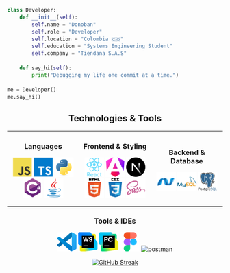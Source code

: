 ```python
class Developer:
    def __init__(self):
        self.name = "Donoban"
        self.role = "Developer"
        self.location = "Colombia 🇨🇴"
        self.education = "Systems Engineering Student"
        self.company = "Tiendana S.A.S"
    
    def say_hi(self):
        print("Debugging my life one commit at a time.")

me = Developer()
me.say_hi()
```

<div align="center">
  
## Technologies & Tools

<table>
<tr>
<td align="center" width="33%">

### Languages
<p>
  <img src="https://raw.githubusercontent.com/devicons/devicon/master/icons/javascript/javascript-original.svg" alt="javascript" width="45" height="45"/>
  <img src="https://raw.githubusercontent.com/devicons/devicon/master/icons/typescript/typescript-original.svg" alt="typescript" width="45" height="45"/>
  <img src="https://raw.githubusercontent.com/devicons/devicon/master/icons/python/python-original.svg" alt="python" width="45" height="45"/>
  <img src="https://raw.githubusercontent.com/devicons/devicon/master/icons/csharp/csharp-original.svg" alt="csharp" width="45" height="45"/>
  <img src="https://raw.githubusercontent.com/devicons/devicon/master/icons/java/java-original.svg" alt="java" width="45" height="45"/>
</p>

</td>
<td align="center" width="33%">

### Frontend & Styling
<p>
  <img src="https://raw.githubusercontent.com/devicons/devicon/master/icons/react/react-original-wordmark.svg" alt="react" width="45" height="45"/>
  <img src="https://raw.githubusercontent.com/devicons/devicon/master/icons/angular/angular-original.svg" alt="angular" width="45" height="45"/>
  <img src="https://raw.githubusercontent.com/devicons/devicon/master/icons/nextjs/nextjs-original.svg" alt="nextjs" width="45" height="45"/>
  <img src="https://raw.githubusercontent.com/devicons/devicon/master/icons/html5/html5-original-wordmark.svg" alt="html5" width="45" height="45"/>
  <img src="https://raw.githubusercontent.com/devicons/devicon/master/icons/css3/css3-original-wordmark.svg" alt="css3" width="45" height="45"/>
  <img src="https://raw.githubusercontent.com/devicons/devicon/master/icons/sass/sass-original.svg" alt="sass" width="45" height="45"/>
</p>

</td>
<td align="center" width="33%">

### Backend & Database
<p>
  <img src="https://raw.githubusercontent.com/devicons/devicon/master/icons/dot-net/dot-net-original.svg" alt="dotnet" width="45" height="45"/>
  <img src="https://raw.githubusercontent.com/devicons/devicon/master/icons/mysql/mysql-original-wordmark.svg" alt="mysql" width="45" height="45"/>
  <img src="https://raw.githubusercontent.com/devicons/devicon/master/icons/postgresql/postgresql-original-wordmark.svg" alt="postgresql" width="45" height="45"/>
</p>

</td>
</tr>
</table>

### Tools & IDEs
<p>
  <img src="https://raw.githubusercontent.com/devicons/devicon/master/icons/vscode/vscode-original.svg" alt="vscode" width="45" height="45"/>
  <img src="https://raw.githubusercontent.com/devicons/devicon/master/icons/webstorm/webstorm-original.svg" alt="webstorm" width="45" height="45"/>
  <img src="https://raw.githubusercontent.com/devicons/devicon/master/icons/pycharm/pycharm-original.svg" alt="pycharm" width="45" height="45"/>
  <img src="https://raw.githubusercontent.com/devicons/devicon/master/icons/figma/figma-original.svg" alt="figma" width="45" height="45"/>
  <img src="https://www.vectorlogo.zone/logos/getpostman/getpostman-icon.svg" alt="postman" width="45" height="45"/>
</p>
</div>

<div align="center">

[![GitHub Streak](https://github-readme-streak-stats.herokuapp.com/?user=xDonobait&theme=tokyonight)](https://git.io/streak-stats)

</div>

